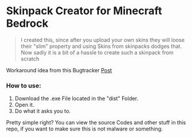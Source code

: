 # Skinpack Creator for Minecraft Bedrock

> I created this, since after you upload your own skins they will loose their "slim" property and using Skins from skinpacks dodges that.
> Now sadly it is a bit of a hassle to create such a skinpack from scratch

Workaround idea from this Bugtracker [Post](https://bugs.mojang.com/browse/MCPE-186591)

### How to use:
1. Download the .exe File located in the "dist" Folder.
2. Open it.
3. Do what it asks you to.

Pretty simple right?
You can view the source Codes and other stuff in this repo, if you want to make sure this is not malware or something.


